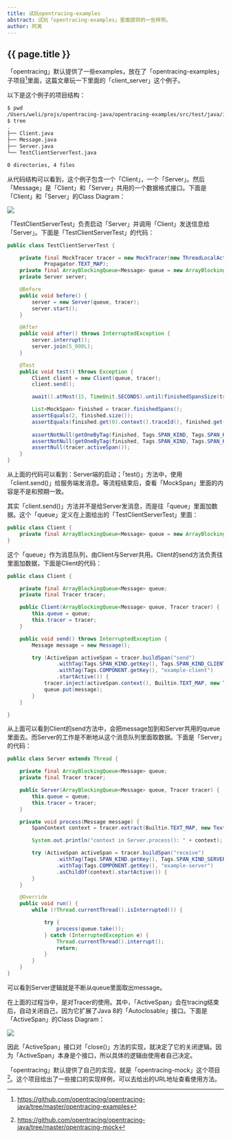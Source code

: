 ```yaml
---
title: 试玩opentracing-examples
abstract: 试玩「opentracing-examples」里面提供的一些样例。
author: 阿男
---
```


## {{ page.title }}

「opentracing」默认提供了一些examples，放在了「opentracing-examples」子项目[^example]里面，这篇文章玩一下里面的「client_server」这个例子。

[^example]: https://github.com/opentracing/opentracing-java/tree/master/opentracing-examples

以下是这个例子的项目结构：

```bash
$ pwd
/Users/weli/projs/opentracing-java/opentracing-examples/src/test/java/io/opentracing/examples/client_server
$ tree
.
├── Client.java
├── Message.java
├── Server.java
└── TestClientServerTest.java

0 directories, 4 files
```

从代码结构可以看到，这个例子包含一个「Client」，一个「Server」。然后「Message」是「Client」和「Server」共用的一个数据格式接口。下面是「Client」和「Server」的Class Diagram：

![](https://raw.githubusercontent.com/liweinan/blogpicbackup/master/data/opentracing_client_server.png)

「TestClientServerTest」负责启动「Server」并调用「Client」发送信息给「Server」。下面是「TestClientServerTest」的代码：

```java
public class TestClientServerTest {

    private final MockTracer tracer = new MockTracer(new ThreadLocalActiveSpanSource(),
            Propagator.TEXT_MAP);
    private final ArrayBlockingQueue<Message> queue = new ArrayBlockingQueue<>(10);
    private Server server;

    @Before
    public void before() {
        server = new Server(queue, tracer);
        server.start();
    }

    @After
    public void after() throws InterruptedException {
        server.interrupt();
        server.join(5_000L);
    }

    @Test
    public void test() throws Exception {
        Client client = new Client(queue, tracer);
        client.send();

        await().atMost(15, TimeUnit.SECONDS).until(finishedSpansSize(tracer), equalTo(2));

        List<MockSpan> finished = tracer.finishedSpans();
        assertEquals(2, finished.size());
        assertEquals(finished.get(0).context().traceId(), finished.get(1).context().traceId());
        
        assertNotNull(getOneByTag(finished, Tags.SPAN_KIND, Tags.SPAN_KIND_CLIENT));
        assertNotNull(getOneByTag(finished, Tags.SPAN_KIND, Tags.SPAN_KIND_SERVER));
        assertNull(tracer.activeSpan());
    }
}
```

从上面的代码可以看到：Server端的启动；「test()」方法中，使用「client.send()」给服务端发消息。等流程结束后，查看「MockSpan」里面的内容是不是和预期一致。

其实「client.send()」方法并不是给Server发消息，而是往「queue」里面加数据。这个「queue」定义在上面给出的「TestClientServerTest」里面：

```java
public class Client {
    private final ArrayBlockingQueue<Message> queue = new ArrayBlockingQueue<>(10);
}
```

这个「queue」作为消息队列，由Client与Server共用。Client的send方法负责往里面加数据，下面是Client的代码：

```java
public class Client {

    private final ArrayBlockingQueue<Message> queue;
    private final Tracer tracer;

    public Client(ArrayBlockingQueue<Message> queue, Tracer tracer) {
        this.queue = queue;
        this.tracer = tracer;
    }

    public void send() throws InterruptedException {
        Message message = new Message();

        try (ActiveSpan activeSpan = tracer.buildSpan("send")
                .withTag(Tags.SPAN_KIND.getKey(), Tags.SPAN_KIND_CLIENT)
                .withTag(Tags.COMPONENT.getKey(), "example-client")
                .startActive()) {
            tracer.inject(activeSpan.context(), Builtin.TEXT_MAP, new TextMapInjectAdapter(message));
            queue.put(message);
        }
    }

}
```

从上面可以看到Client的send方法中，会把message加到和Server共用的queue里面去。而Server的工作是不断地从这个消息队列里面取数据。下面是「Server」的代码：

```java
public class Server extends Thread {

    private final ArrayBlockingQueue<Message> queue;
    private final Tracer tracer;

    public Server(ArrayBlockingQueue<Message> queue, Tracer tracer) {
        this.queue = queue;
        this.tracer = tracer;
    }

    private void process(Message message) {
        SpanContext context = tracer.extract(Builtin.TEXT_MAP, new TextMapExtractAdapter(message));

        System.out.println("context in Server.process(): " + context);

        try (ActiveSpan activeSpan = tracer.buildSpan("receive")
                .withTag(Tags.SPAN_KIND.getKey(), Tags.SPAN_KIND_SERVER)
                .withTag(Tags.COMPONENT.getKey(), "example-server")
                .asChildOf(context).startActive()) {
        }
    }

    @Override
    public void run() {
        while (!Thread.currentThread().isInterrupted()) {

            try {
                process(queue.take());
            } catch (InterruptedException e) {
                Thread.currentThread().interrupt();
                return;
            }
        }
    }
}
```

可以看到Server逻辑就是不断从queue里面取出message。

在上面的过程当中，是对Tracer的使用。其中，「ActiveSpan」会在tracing结束后，自动关闭自己，因为它扩展了Java 8的「Autoclosable」接口。下面是「ActiveSpan」的Class Diagram：

![](https://raw.githubusercontent.com/liweinan/blogpicbackup/master/data/active_span_autoclosable.png)

因此「ActiveSpan」接口对「close()」方法的实现，就决定了它的关闭逻辑。因为「ActiveSpan」本身是个接口，所以具体的逻辑由使用者自己决定。

「opentracing」默认提供了自己的实现，就是「opentracing-mock」这个项目[^mock]。这个项目给出了一些接口的实现样例，可以去给出的URL地址查看使用方法。

[^mock]: https://github.com/opentracing/opentracing-java/tree/master/opentracing-mock

